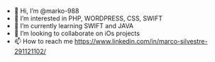 - 👋 Hi, I’m @marko-988
- 👀 I’m interested in PHP, WORDPRESS, CSS, SWIFT
- 🌱 I’m currently learning SWIFT and JAVA
- 💞️ I’m looking to collaborate on iOs projects
- 📫 How to reach me https://www.linkedin.com/in/marco-silvestre-291121102/

<!---
marko-988/marko-988 is a ✨ special ✨ repository because its `README.md` (this file) appears on your GitHub profile.
You can click the Preview link to take a look at your changes.
--->
